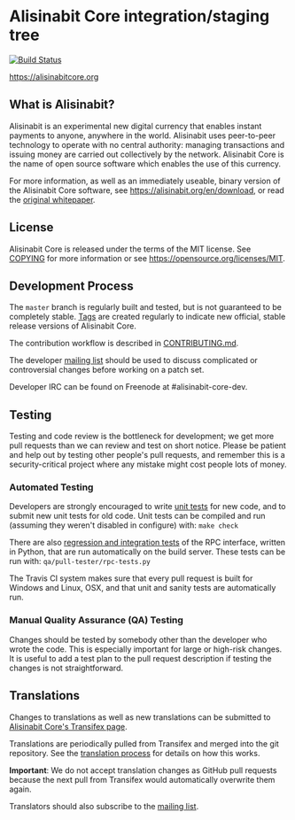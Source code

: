 Alisinabit Core integration/staging tree
=====================================

[![Build Status](https://travis-ci.org/alisinabit/alisinabit.svg?branch=master)](https://travis-ci.org/alisinabit/alisinabit)

https://alisinabitcore.org

What is Alisinabit?
----------------

Alisinabit is an experimental new digital currency that enables instant payments to
anyone, anywhere in the world. Alisinabit uses peer-to-peer technology to operate
with no central authority: managing transactions and issuing money are carried
out collectively by the network. Alisinabit Core is the name of open source
software which enables the use of this currency.

For more information, as well as an immediately useable, binary version of
the Alisinabit Core software, see https://alisinabit.org/en/download, or read the
[original whitepaper](https://alisinabitcore.org/alisinabit.pdf).

License
-------

Alisinabit Core is released under the terms of the MIT license. See [COPYING](COPYING) for more
information or see https://opensource.org/licenses/MIT.

Development Process
-------------------

The `master` branch is regularly built and tested, but is not guaranteed to be
completely stable. [Tags](https://github.com/alisinabit/alisinabit/tags) are created
regularly to indicate new official, stable release versions of Alisinabit Core.

The contribution workflow is described in [CONTRIBUTING.md](CONTRIBUTING.md).

The developer [mailing list](https://lists.linuxfoundation.org/mailman/listinfo/alisinabit-dev)
should be used to discuss complicated or controversial changes before working
on a patch set.

Developer IRC can be found on Freenode at #alisinabit-core-dev.

Testing
-------

Testing and code review is the bottleneck for development; we get more pull
requests than we can review and test on short notice. Please be patient and help out by testing
other people's pull requests, and remember this is a security-critical project where any mistake might cost people
lots of money.

### Automated Testing

Developers are strongly encouraged to write [unit tests](/doc/unit-tests.md) for new code, and to
submit new unit tests for old code. Unit tests can be compiled and run
(assuming they weren't disabled in configure) with: `make check`

There are also [regression and integration tests](/qa) of the RPC interface, written
in Python, that are run automatically on the build server.
These tests can be run with: `qa/pull-tester/rpc-tests.py`

The Travis CI system makes sure that every pull request is built for Windows
and Linux, OSX, and that unit and sanity tests are automatically run.

### Manual Quality Assurance (QA) Testing

Changes should be tested by somebody other than the developer who wrote the
code. This is especially important for large or high-risk changes. It is useful
to add a test plan to the pull request description if testing the changes is
not straightforward.

Translations
------------

Changes to translations as well as new translations can be submitted to
[Alisinabit Core's Transifex page](https://www.transifex.com/projects/p/alisinabit/).

Translations are periodically pulled from Transifex and merged into the git repository. See the
[translation process](doc/translation_process.md) for details on how this works.

**Important**: We do not accept translation changes as GitHub pull requests because the next
pull from Transifex would automatically overwrite them again.

Translators should also subscribe to the [mailing list](https://groups.google.com/forum/#!forum/alisinabit-translators).
